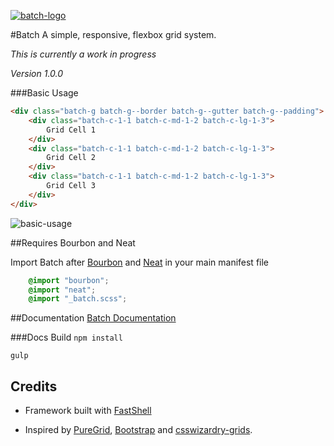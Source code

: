 
[![batch-logo](https://martskin.github.io/batch/assets/img/batch-logo-small.svg)](https://martskin.github.io/batch)


#Batch
A simple, responsive, flexbox grid system.

*This is currently a work in progress*

*Version 1.0.0*

###Basic Usage
```html
<div class="batch-g batch-g--border batch-g--gutter batch-g--padding">
	<div class="batch-c-1-1 batch-c-md-1-2 batch-c-lg-1-3">
		Grid Cell 1
	</div>
	<div class="batch-c-1-1 batch-c-md-1-2 batch-c-lg-1-3">
		Grid Cell 2
	</div>
	<div class="batch-c-1-1 batch-c-md-1-2 batch-c-lg-1-3">
		Grid Cell 3
	</div>
</div>
```

![basic-usage](https://cloud.githubusercontent.com/assets/3717760/9275606/3f007484-426c-11e5-9b05-94671aaaf562.png)

##Requires Bourbon and Neat

Import Batch after [Bourbon](http://bourbon.io/) and [Neat](http://neat.bourbon.io/) in your main manifest file

```scss
	@import "bourbon";
    @import "neat";
    @import "_batch.scss";
```

##Documentation
[Batch Documentation](https://martskin.github.io/batch)


###Docs Build
``npm install``

``gulp``

## Credits
* Framework built with [FastShell](https://github.com/HosseinKarami/fastshell)

* Inspired by [PureGrid](http://purecss.io/grids/), [Bootstrap](http://getbootstrap.com/) and [csswizardry-grids](http://csswizardry.com/csswizardry-grids/). 